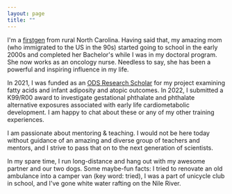 ```yaml
---
layout: page
title: ""
---
```


I'm a [firstgen](https://www.google.com/search?q=first+generation+college+student&rlz=1C1VDKB_enUS987US988&oq=first+generation+&aqs=chrome.1.69i57j0i512j0i433i512j46i175i199i512j0i433i512l2j0i512j0i433i512j0i512j0i433i512.3044j0j7&sourceid=chrome&ie=UTF-8) from rural North Carolina. Having said that, my amazing mom (who immigrated to the US in the 90s) started going to school in the early 2000s and completed her Bachelor's while I was in my doctoral program. She now works as an oncology nurse. Needless to say, she has been a powerful and inspiring influence in my life.

In 2021, I was funded as an [ODS Research Scholar](https://ods.od.nih.gov/Research/Scholars.aspx) for my project examining fatty acids and infant adiposity and atopic outcomes. In 2022, I submitted a K99/R00 award to investigate gestational phthalate and phthalate alternative exposures associated with early life cardiometabolic development. I am happy to chat about these or any of my other training experiences.

I am passionate about mentoring & teaching. I would not be here today without guidance of an amazing and diverse group of teachers and mentors, and I strive to pass that on to the next generation of scientists.

In my spare time, I run long-distance and hang out with my awesome partner and our two dogs. Some maybe-fun facts: I tried to renovate an old ambulance into a camper van (key word: tried), I was a part of unicycle club in school, and I've gone white water rafting on the Nile River.

